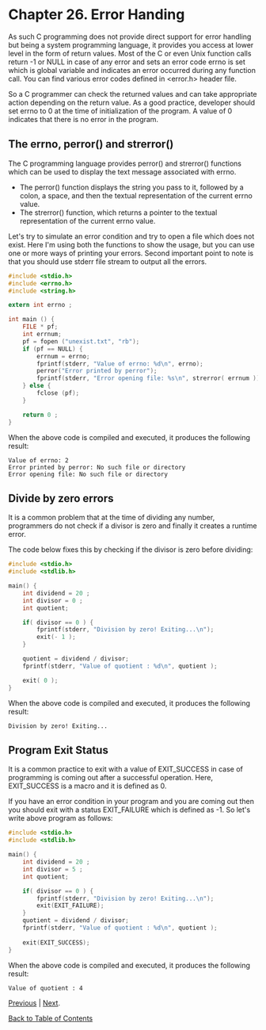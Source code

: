 # Chapter 26. Error Handing

As such C programming does not provide direct support for error handling but being a system programming language, it provides you access at lower level in the form of return values. Most of the C or even Unix function calls return -1 or NULL in case of any error and sets an error code errno is set which is global variable and indicates an error occurred during any function call. You can find various error codes defined in <error.h> header file.

So a C programmer can check the returned values and can take appropriate action depending on the return value. As a good practice, developer should set errno to 0 at the time of initialization of the program. A value of 0 indicates that there is no error in the program.

## The errno, perror() and strerror()

The C programming language provides perror() and strerror() functions which can be used to display the text message associated with errno.

- The perror() function displays the string you pass to it, followed by a colon, a space, and then the textual representation of the current errno value.
- The strerror() function, which returns a pointer to the textual representation of the current errno value.

Let's try to simulate an error condition and try to open a file which does not exist. Here I'm using both the functions to show the usage, but you can use one or more ways of printing your errors. Second important point to note is that you should use stderr file stream to output all the errors.

```c
#include <stdio.h>
#include <errno.h>
#include <string.h>

extern int errno ;

int main () {
    FILE * pf;
    int errnum;
    pf = fopen ("unexist.txt", "rb");
    if (pf == NULL) {
        errnum = errno;
        fprintf(stderr, "Value of errno: %d\n", errno);
        perror("Error printed by perror");
        fprintf(stderr, "Error opening file: %s\n", strerror( errnum ));
    } else {
        fclose (pf);
    }

    return 0 ;
}
```

When the above code is compiled and executed, it produces the following result:

```console
Value of errno: 2
Error printed by perror: No such file or directory
Error opening file: No such file or directory
```

## Divide by zero errors

It is a common problem that at the time of dividing any number, programmers do not check if a divisor is zero and finally it creates a runtime error.

The code below fixes this by checking if the divisor is zero before dividing:

```c
#include <stdio.h>
#include <stdlib.h>

main() {
    int dividend = 20 ;
    int divisor = 0 ;
    int quotient;

    if( divisor == 0 ) {
        fprintf(stderr, "Division by zero! Exiting...\n");
        exit(- 1 );
    }

    quotient = dividend / divisor;
    fprintf(stderr, "Value of quotient : %d\n", quotient );

    exit( 0 );
}
```

When the above code is compiled and executed, it produces the following result:

```console
Division by zero! Exiting...
```

## Program Exit Status

It is a common practice to exit with a value of EXIT_SUCCESS in case of programming is coming out after a successful operation. Here, EXIT_SUCCESS is a macro and it is defined as 0.

If you have an error condition in your program and you are coming out then you should exit with a status EXIT_FAILURE which is defined as -1. So let's write above program as follows:

```c
#include <stdio.h>
#include <stdlib.h>

main() {
    int dividend = 20 ;
    int divisor = 5 ;
    int quotient;

    if( divisor == 0 ) {
        fprintf(stderr, "Division by zero! Exiting...\n");
        exit(EXIT_FAILURE);
    }
    quotient = dividend / divisor;
    fprintf(stderr, "Value of quotient : %d\n", quotient );
    
    exit(EXIT_SUCCESS);
}
```

When the above code is compiled and executed, it produces the following result:

```console
Value of quotient : 4
```

[Previous](/Chapter25._Type_Casting/README.md "Chapter 25. Type Casting") | [Next](/Chapter27._Recursion/README.md "Chapter 27. Recursion").

[Back to Table of Contents](../README.md "Table of Contents")
